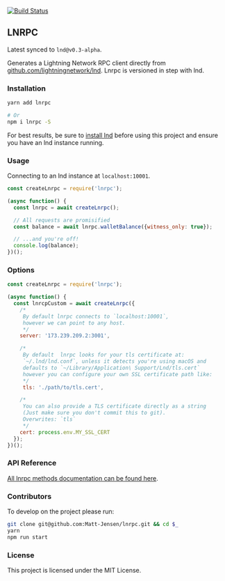 [![Build Status](https://travis-ci.org/Matt-Jensen/lnrpc.svg?branch=master)](https://travis-ci.org/Matt-Jensen/lnrpc)

## LNRPC

Latest synced to `lnd@v0.3-alpha`.

Generates a Lightning Network RPC client directly from [github.com/lightningnetwork/lnd](https://github.com/lightningnetwork/lnd).  Lnrpc is versioned in step with lnd.

### Installation

```sh
yarn add lnrpc

# Or
npm i lnrpc -S
```

For best results, be sure to [install lnd](https://github.com/lightningnetwork/lnd/blob/master/docs/INSTALL.md) before using this project and ensure you have an lnd instance running.

### Usage

Connecting to an lnd instance at `localhost:10001`.

```javascript
const createLnrpc = require('lnrpc');

(async function() {
  const lnrpc = await createLnrpc();

  // All requests are promisified
  const balance = await lnrpc.walletBalance({witness_only: true});

  // ...and you're off!
  console.log(balance);
})();
```

### Options

```javascript
const createLnrpc = require('lnrpc');

(async function() {
  const lnrcpCustom = await createLnrpc({
    /*
     By default lnrpc connects to `localhost:10001`,
     however we can point to any host.
     */
    server: '173.239.209.2:3001',

    /*
     By default  lnrpc looks for your tls certificate at:
     `~/.lnd/lnd.conf`, unless it detects you're using macOS and
     defaults to `~/Library/Application\ Support/Lnd/tls.cert`
     however you can configure your own SSL certificate path like:
     */
     tls: './path/to/tls.cert',

    /*
     You can also provide a TLS certificate directly as a string
     (Just make sure you don't commit this to git).
     Overwrites: `tls`
     */
    cert: process.env.MY_SSL_CERT
  });
})();
```

### API Reference

[All lnrpc methods documentation can be found here](api.lightning.community).

### Contributors

To develop on the project please run:

```sh
git clone git@github.com:Matt-Jensen/lnrpc.git && cd $_
yarn
npm run start
```

### License

This project is licensed under the MIT License.
